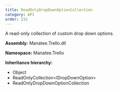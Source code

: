 ```yaml
---
title: ReadOnlyDropDownOptionCollection
category: API
order: 232
---
```


A read-only collection of custom drop down options.

**Assembly:** Manatee.Trello.dll

**Namespace:** Manatee.Trello

**Inheritance hierarchy:**

- Object
- ReadOnlyCollection&lt;IDropDownOption&gt;
- ReadOnlyDropDownOptionCollection

